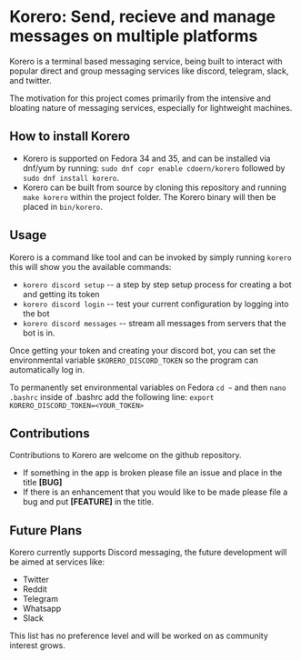 # Korero: Send, recieve and manage messages on multiple platforms
Korero is a terminal based messaging service, being built to interact with popular direct and group messaging services like discord, telegram, slack, and twitter. 

The motivation for this project comes primarily from the intensive and bloating nature of messaging services, especially for lightweight machines. 

**How to install Korero**
- 
- Korero is supported on Fedora 34 and 35, and can be installed via dnf/yum by running: `sudo dnf copr enable cdoern/korero` followed by `sudo dnf install korero`.
- Korero can be built from source by cloning this repository and running `make korero` within the project folder. The Korero binary will then be placed in `bin/korero`.

**Usage**
-
Korero is a command like tool and can be invoked by simply running `korero` this will show you the available commands:

- `korero discord setup` -- a step by step setup process for creating a bot and getting its token
- `korero discord login` -- test your current configuration by logging into the bot
- `korero discord messages` -- stream all messages from servers that the bot is in.

Once getting your token and creating your discord bot, you can set the environmental variable `$KORERO_DISCORD_TOKEN` so the program can automatically log in.

To permanently set environmental variables on Fedora `cd ~` and then `nano .bashrc` inside of .bashrc add the following line:
`export KORERO_DISCORD_TOKEN=<YOUR_TOKEN>`

**Contributions** 
- 
Contributions to Korero are welcome on the github repository. 

- If something in the app is broken please file an issue and place in the title **[BUG]** 
- If there is an enhancement that you would like to be made please file a bug and put **[FEATURE]** in the title. 

**Future Plans**
- 
Korero currently supports Discord messaging, the future development will be aimed at services like:

- Twitter
- Reddit
- Telegram
- Whatsapp
- Slack

This list has no preference level and will be worked on as community interest grows.